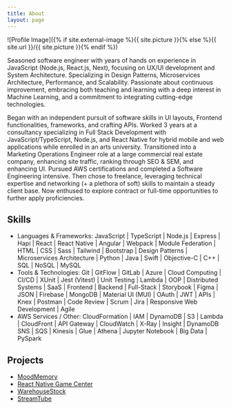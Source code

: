 ```yaml
---
title: About
layout: page
---
```

![Profile Image]({% if site.external-image %}{{ site.picture }}{% else %}{{ site.url }}/{{ site.picture }}{% endif %})

<p>Seasoned software engineer with years of hands on experience in JavaScript (Node.js, React.js, Next), focusing on UX/UI development and System Architecture. Specializing in Design Patterns, Microservices Architecture, Performance, and Scalability. Passionate about continuous improvement, embracing both teaching and learning with a deep interest in Machine Learning, and a commitment to integrating cutting-edge technologies.</p>
<!--
<p>During university, I was already sought after for software development and improving site architectures. I then spent 3 years at a consultancy specializing in full-stack development with JavaScript/TypeScript, Node.js, and React Native for hybrid mobile and web applications. I learned to enhance site traffic and ranking through SEO and SEM. Later, I transitioned into a Marketing Operations Engineer role at a large commercial real estate company. After pursuing AWS certifications and completing a Software Engineering intensive, I chose to freelance, leveraging my technical expertise and networking skills to maintain a steady client base. I'm now excited to explore contract or full-time opportunities to further apply my proficiencies</p>
-->
<p>Began with an independent pursuit of software skills in UI layouts, Frontend functionalities, frameworks, and crafting APIs. Worked 3 years at a consultancy specializing in Full Stack Development with JavaScript/TypeScript, Node.js, and React Native for hybrid mobile and web applications while enrolled in an arts university. Transitioned into a Marketing Operations Engineer role at a large commercial real estate company, enhancing site traffic, ranking through SEO & SEM, and enhancing UI. Pursued AWS certifications and completed a Software Engineering intensive. Then chose to freelance, leveraging technical expertise and networking (+ a plethora of soft) skills to maintain a steady client base. Now enthused to explore contract or full-time opportunities to further apply proficiencies.</p>

<h2>Skills</h2>

<ul class="skill-list">
	<li>Languages & Frameworks: JavaScript | TypeScript | Node.js | Express | Hapi | React | React Native | Angular | Webpack | Module Federation | HTML | CSS | Sass | Tailwind | Bootstrap | Design Patterns | Microservices Architecture | Python | Java | Swift | Objective-C | C++ | SQL | NoSQL | MySQL</li>
	<li>Tools & Technologies: Git | GitFlow | GitLab | Azure | Cloud Computing | CI/CD | XUnit | Jest (Vitest) | Unit Testing | Lambda | OOP | Distributed Systems | SaaS | Frontend | Backend | Full-Stack | Storybook | Figma | JSON | Firebase | MongoDB | Material UI (MUI) | OAuth | JWT | APIs | Knex | Postman | Code Review | Scrum | Jira | Responsive Web Development | Agile</li>
	<li>AWS Services / Other: CloudFormation | IAM | DynamoDB | S3 | Lambda | CloudFront | API Gateway | CloudWatch | X-Ray | Insight | DynamoDB SNS | SQS | Kinesis | Glue | Athena | Jupyter Notebook | Big Data | PySpark</li>

</ul>

<h2>Projects</h2>

<ul>
	<li><a href="https://github.com/">MoodMemory</a></li>
	<li><a href="https://github.com/">React Native Game Center</a></li>
	<li><a href="https://github.com/">WarehouseStock</a></li>
	<li><a href="https://github.com/">StreamTube</a></li>
</ul>
